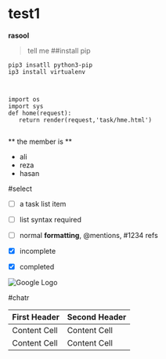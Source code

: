 # test1
**rasool**
 >tell me
##install pip
```
pip3 insatll python3-pip
ip3 install virtualenv
  
```
```django

import os
import sys
def home(request):
   return render(request,'task/hme.html')
   
 ```
** the member is **
- ali
- reza
- hasan

#select
- [ ] a task list item
- [ ] list syntax required
- [ ] normal **formatting**, @mentions, #1234 refs
- [x] incomplete
- [x] completed


![Google Logo](https://www.google.com/images/srpr/logo11w.png)


#chatr

| First Header  | Second Header |
| ------------- | ------------- |
| Content Cell  | Content Cell  |
| Content Cell  | Content Cell  |

